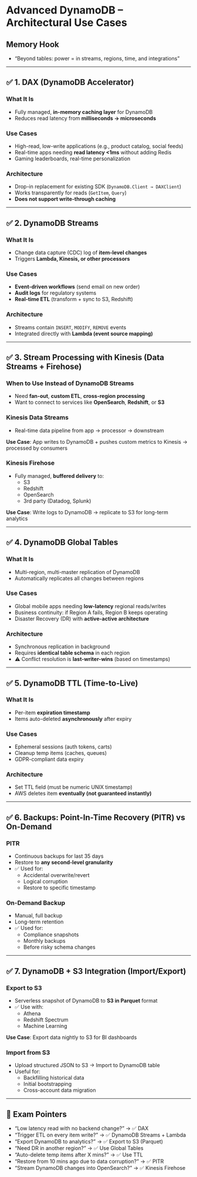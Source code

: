 # Advanced DynamoDB – Architectural Use Cases

## Memory Hook  
- “Beyond tables: power = in streams, regions, time, and integrations”

---

## ✅ 1. DAX (DynamoDB Accelerator)

### What It Is  
- Fully managed, **in-memory caching layer** for DynamoDB
- Reduces read latency from **milliseconds → microseconds**

### Use Cases  
- High-read, low-write applications (e.g., product catalog, social feeds)
- Real-time apps needing **read latency <1ms** without adding Redis
- Gaming leaderboards, real-time personalization

### Architecture  
- Drop-in replacement for existing SDK (`DynamoDB.Client → DAXClient`)
- Works transparently for reads (`GetItem`, `Query`)
- **Does not support write-through caching**

---

## ✅ 2. DynamoDB Streams

### What It Is  
- Change data capture (CDC) log of **item-level changes**
- Triggers **Lambda, Kinesis, or other processors**

### Use Cases  
- **Event-driven workflows** (send email on new order)
- **Audit logs** for regulatory systems
- **Real-time ETL** (transform + sync to S3, Redshift)

### Architecture  
- Streams contain `INSERT`, `MODIFY`, `REMOVE` events
- Integrated directly with **Lambda (event source mapping)**

---

## ✅ 3. Stream Processing with Kinesis (Data Streams + Firehose)

### When to Use Instead of DynamoDB Streams  
- Need **fan-out**, **custom ETL**, **cross-region processing**
- Want to connect to services like **OpenSearch**, **Redshift**, or **S3**

### Kinesis Data Streams  
- Real-time data pipeline from app → processor → downstream

**Use Case**: App writes to DynamoDB + pushes custom metrics to Kinesis → processed by consumers

### Kinesis Firehose  
- Fully managed, **buffered delivery** to:
  - S3
  - Redshift
  - OpenSearch
  - 3rd party (Datadog, Splunk)

**Use Case**: Write logs to DynamoDB → replicate to S3 for long-term analytics

---

## ✅ 4. DynamoDB Global Tables

### What It Is  
- Multi-region, multi-master replication of DynamoDB
- Automatically replicates all changes between regions

### Use Cases  
- Global mobile apps needing **low-latency** regional reads/writes
- Business continuity: if Region A fails, Region B keeps operating
- Disaster Recovery (DR) with **active-active architecture**

### Architecture  
- Synchronous replication in background
- Requires **identical table schema** in each region
- ⚠️ Conflict resolution is **last-writer-wins** (based on timestamps)

---

## ✅ 5. DynamoDB TTL (Time-to-Live)

### What It Is  
- Per-item **expiration timestamp**
- Items auto-deleted **asynchronously** after expiry

### Use Cases  
- Ephemeral sessions (auth tokens, carts)
- Cleanup temp items (caches, queues)
- GDPR-compliant data expiry

### Architecture  
- Set TTL field (must be numeric UNIX timestamp)
- AWS deletes item **eventually (not guaranteed instantly)**

---

## ✅ 6. Backups: Point-In-Time Recovery (PITR) vs On-Demand

### PITR  
- Continuous backups for last 35 days
- Restore to **any second-level granularity**
- ✅ Used for:
  - Accidental overwrite/revert
  - Logical corruption
  - Restore to specific timestamp

### On-Demand Backup  
- Manual, full backup
- Long-term retention
- ✅ Used for:
  - Compliance snapshots
  - Monthly backups
  - Before risky schema changes

---

## ✅ 7. DynamoDB + S3 Integration (Import/Export)

### Export to S3  
- Serverless snapshot of DynamoDB to **S3 in Parquet** format  
- ✅ Use with:
  - Athena
  - Redshift Spectrum
  - Machine Learning

**Use Case**: Export data nightly to S3 for BI dashboards

### Import from S3  
- Upload structured JSON to S3 → Import to DynamoDB table
- Useful for:
  - Backfilling historical data
  - Initial bootstrapping
  - Cross-account data migration

---

## 📌 Exam Pointers

- “Low latency read with no backend change?” → ✅ DAX
- “Trigger ETL on every item write?” → ✅ DynamoDB Streams + Lambda
- “Export DynamoDB to analytics?” → ✅ Export to S3 (Parquet)
- “Need DR in another region?” → ✅ Use Global Tables
- “Auto-delete temp items after X mins?” → ✅ Use TTL
- “Restore from 10 mins ago due to data corruption?” → ✅ PITR
- “Stream DynamoDB changes into OpenSearch?” → ✅ Kinesis Firehose


